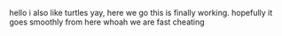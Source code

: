 hello
i also like turtles
yay, here we go
this is finally working. hopefully it goes smoothly from here
whoah we are fast
cheating
